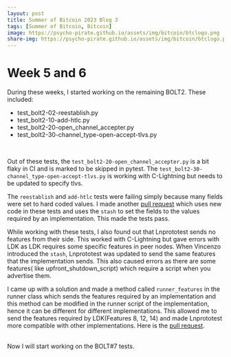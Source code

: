 ```yaml
---
layout: post
title: Summer of Bitcoin 2023 Blog 3
tags: [Summer of Bitcoin, Bitcoin]
image: https://psycho-pirate.github.io/assets/img/bitcoin/btclogo.png
share-img: https://psycho-pirate.github.io/assets/img/bitcoin/btclogo.png
---
```


# Week 5 and 6
During these weeks, I started working on the remaining BOLT2. These included:
* test_bolt2-02-reestablish.py
* test_bolt2-10-add-htlc.py
* test_bolt2-20-open_channel_accepter.py
* test_bolt2-30-channel_type-open-accept-tlvs.py
<br>

Out of these tests, the `test_bolt2-20-open_channel_accepter.py` is a bit flaky in CI and is marked to be skipped in pytest. The `test_bolt2-30-channel_type-open-accept-tlvs.py` is working with C-Lightning but needs to be updated to specify tlvs.
<br>

The `reestablish` and `add-htlc` tests were failing simply because many fields were set to hard coded values. I made another [pull request](https://github.com/rustyrussell/lnprototest/pull/93) which uses new code in these tests and uses the `stash` to set the fields to the values required by an implementation. This made the tests pass.
<br>

While working with these tests, I also found out that Lnprototest sends no features from their side. This worked with C-Lightning but gave errors with LDK as LDK requires some specific features in peer nodes.
When Vincenzo introduced the `stash`, Lnprototest was updated to send the same features that the implementation sends. This also caused errors as there are some features( like upfront_shutdown_script) which require a script when you advertise them. 
<br>

I came up with a solution and made a method called `runner_features` in the runner class which sends the features required by an implementation and this method can be modified in the runner script of the implementation, hence it can be different for different implementations. This allowed me to send the features required by LDK(Features 8, 12, 14) and made Lnprototest more compatible with other implementations.
Here is the [pull request](https://github.com/rustyrussell/lnprototest/pull/94).


<br>
Now I will start working on the BOLT#7 tests.